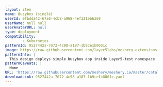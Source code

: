 ```yaml
---
layout: item
name: Busybox (single)
userId: efbdda42-67a0-4cb8-a968-4ef321eb6369
userName: null null
userAvatarURL: null
type: deployment
compatibility: 
        - Kubernetes
patternId: 9527442a-7072-4c98-a187-1b9ce1b0001c
image: https://raw.githubusercontent.com/layer5labs/meshery-extensions-packages/master/action-assets/design-assets/9527442a-7072-4c98-a187-1b9ce1b0001c-light.png,https://raw.githubusercontent.com/layer5labs/meshery-extensions-packages/master/action-assets/design-assets/9527442a-7072-4c98-a187-1b9ce1b0001c-dark.png
patternInfo: |
  This design deploys simple busybox app inside Layer5-test namespace
patternCaveats: |
  None
URL: 'https://raw.githubusercontent.com/meshery/meshery.io/master/catalog/9527442a-7072-4c98-a187-1b9ce1b0001c.yaml'
downloadLink: 9527442a-7072-4c98-a187-1b9ce1b0001c.yaml
---
```


